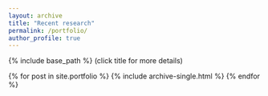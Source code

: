 ```yaml
---
layout: archive
title: "Recent research"
permalink: /portfolio/
author_profile: true
---
```


{% include base_path %}
(click title for more details)

{% for post in site.portfolio %}
  {% include archive-single.html %}
{% endfor %}
